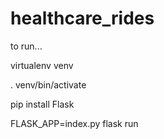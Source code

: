# healthcare_rides

to run...

virtualenv venv

. venv/bin/activate

pip install Flask

FLASK_APP=index.py flask run
